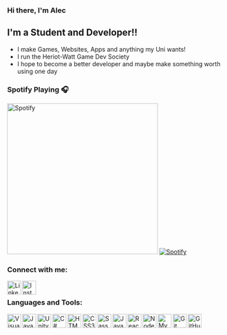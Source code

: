 ### Hi there, I'm Alec

## I'm a Student and Developer!!

-   I make Games, Websites, Apps and anything my Uni wants!
-   I run the Heriot-Watt Game Dev Society
-   I hope to become a better developer and maybe make something worth using one day

### Spotify Playing 🎧

[<img src="https://https://vercel.com/asmithie/novatorem/49h0s6lfc/api/spotify-playing" alt="Spotify" width="350" />](https://open.spotify.com/user/alezzz_?si=8BsiKPkJRYaOWC0pAY-YMg)
[![Spotify](https://asmithie.vercel.app/api/spotify)](https://open.spotify.com/user/alezzz_?si=8BsiKPkJRYaOWC0pAY-YMg)

### Connect with me:

[<img align="left" alt="LinkedIn" width="32px" src="https://cdn.jsdelivr.net/npm/simple-icons@v3/icons/linkedin.svg" />](https://www.linkedin.com/in/alec-smith-168346172/)
[<img align="left" alt="Instagram" width="32px" src="https://cdn.jsdelivr.net/npm/simple-icons@v3/icons/instagram.svg" />](https://www.instagram.com/alec_smiff/)

<br />

### Languages and Tools:

<img align="left" alt="Visual Studio Code" width="32px" src="https://cdn.jsdelivr.net/npm/simple-icons@v4/icons/visualstudiocode.svg" />
<img align="left" alt="Java" width="32px" src="https://cdn.jsdelivr.net/npm/simple-icons@v4/icons/java.svg" />
<img align="left" alt="Unity" width="32px" src="https://cdn.jsdelivr.net/npm/simple-icons@v4/icons/unity.svg" />
<img align="left" alt="C#" width="32px" src="https://cdn.jsdelivr.net/npm/simple-icons@v4/icons/csharp.svg" />
<img align="left" alt="HTML5" width="32px" src="https://cdn.jsdelivr.net/npm/simple-icons@v4/icons/html5.svg" />
<img align="left" alt="CSS3" width="32px" src="https://cdn.jsdelivr.net/npm/simple-icons@v4/icons/css3.svg" />
<img align="left" alt="Sass" width="32px" src="https://cdn.jsdelivr.net/npm/simple-icons@v4/icons/sass.svg" />
<img align="left" alt="JavaScript" width="32px" src="https://cdn.jsdelivr.net/npm/simple-icons@v4/icons/javascript.svg" />
<img align="left" alt="React" width="32px" src="https://cdn.jsdelivr.net/npm/simple-icons@v4/icons/react.svg" />
<img align="left" alt="Node.js" width="32px" src="https://cdn.jsdelivr.net/npm/simple-icons@v4/icons/node-dot-js.svg" />
<img align="left" alt="MySQL" width="32px" src="https://cdn.jsdelivr.net/npm/simple-icons@v4/icons/mysql.svg" />
<img align="left" alt="Git" width="32px" src="https://cdn.jsdelivr.net/npm/simple-icons@v4/icons/git.svg" />
<img alt="GitHub" width="32px" src="https://cdn.jsdelivr.net/npm/simple-icons@v4/icons/github.svg" />
